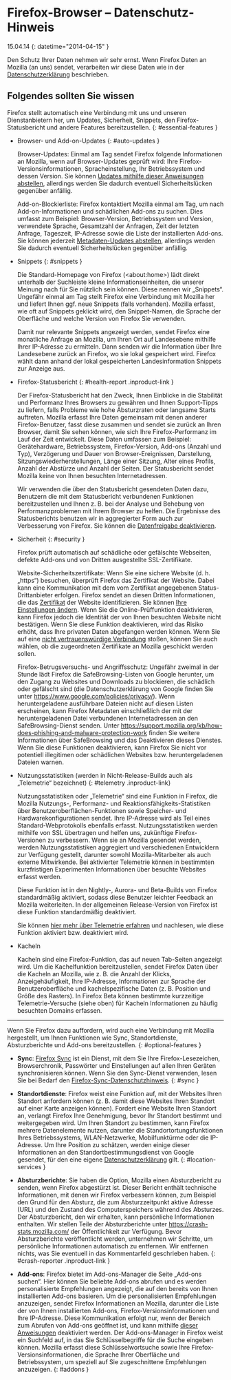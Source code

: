 # Firefox-Browser – Datenschutz-Hinweis

15.04.14
{: datetime="2014-04-15" }

Den Schutz Ihrer Daten nehmen wir sehr ernst. Wenn Firefox Daten an Mozilla (an uns) sendet, verarbeiten wir diese Daten wie in der [Datenschutzerklärung](https://www.mozilla.org/privacy/) beschrieben.

## Folgendes sollten Sie wissen

Firefox stellt automatisch eine Verbindung mit uns und unseren Dienstanbietern her, um Updates, Sicherheit, Snippets, den Firefox-Statusbericht und andere Features bereitzustellen. 
{: #essential-features }

* Browser- und Add-on-Updates
  {: #auto-updates }

	Browser-Updates: Einmal am Tag sendet Firefox folgende Informationen an Mozilla, wenn auf Browser-Updates geprüft wird: Ihre Firefox-Versionsinformationen, Spracheinstellung, Ihr Betriebssystem und dessen Version. Sie können [Updates mithilfe dieser Anweisungen abstellen](https://support.mozilla.org/de/kb/Firefox-baut-unaufgeforderte-Verbindungen-auf#w_automatische-updateprakfung), allerdings werden Sie dadurch eventuell Sicherheitslücken gegenüber anfällig.

	Add-on-Blockierliste: Firefox kontaktiert Mozilla einmal am Tag, um nach Add-on-Informationen und schädlichen Add-ons zu suchen. Dies umfasst zum Beispiel: Browser-Version, Betriebssystem und Version, verwendete Sprache, Gesamtzahl der Anfragen, Zeit der letzten Anfrage, Tageszeit, IP-Adresse sowie die Liste der installierten Add-ons. Sie können jederzeit [Metadaten-Updates abstellen](https://blog.mozilla.org/addons/how-to-opt-out-of-add-on-metadata-updates/), allerdings werden Sie dadurch eventuell Sicherheitslücken gegenüber anfällig.

* Snippets
  {: #snippets }

	Die Standard-Homepage von Firefox (&lt;about:home&gt;) lädt direkt unterhalb der Suchleiste kleine Informationseinheiten, die unserer Meinung nach für Sie nützlich sein können. Diese nennen wir „Snippets“. Ungefähr einmal am Tag stellt Firefox eine Verbindung mit Mozilla her und liefert Ihnen ggf. neue Snippets (falls vorhanden). Mozilla erfasst, wie oft auf Snippets geklickt wird, den Snippet-Namen, die Sprache der Oberfläche und welche Version von Firefox Sie verwenden.

	Damit nur relevante Snippets angezeigt werden, sendet Firefox eine monatliche Anfrage an Mozilla, um Ihren Ort auf Landesebene mithilfe Ihrer IP-Adresse zu ermitteln. Dann senden wir die Information über Ihre Landesebene zurück an Firefox, wo sie lokal gespeichert wird. Firefox wählt dann anhand der lokal gespeicherten Landesinformation Snippets zur Anzeige aus.

* Firefox-Statusbericht
  {: #health-report .inproduct-link } 

	Der Firefox-Statusbericht hat den Zweck, Ihnen Einblicke in die Stabilität und Performanz Ihres Browsers zu gewähren und Ihnen Support-Tipps zu liefern, falls Probleme wie hohe Absturzraten oder langsame Starts auftreten. Mozilla erfasst Ihre Daten gemeinsam mit denen anderer Firefox-Benutzer, fasst diese zusammen und sendet sie zurück an Ihren Browser, damit Sie sehen können, wie sich Ihre Firefox-Performanz im Lauf der Zeit entwickelt. Diese Daten umfassen zum Beispiel: Gerätehardware, Betriebssystem, Firefox-Version, Add-ons (Anzahl und Typ), Verzögerung und Dauer von Browser-Ereignissen, Darstellung, Sitzungswiederherstellungen, Länge einer Sitzung, Alter eines Profils, Anzahl der Abstürze und Anzahl der Seiten. Der Statusbericht sendet Mozilla keine von Ihnen besuchten Internetadressen.

	Wir verwenden die über den Statusbericht gesendeten Daten dazu, Benutzern die mit dem Statusbericht verbundenen Funktionen bereitzustellen und Ihnen z. B. bei der Analyse und Behebung von Performanzproblemen mit Ihrem Browser zu helfen. Die Ergebnisse des Statusberichts benutzen wir in aggregierter Form auch zur Verbesserung von Firefox. Sie können die [Datenfreigabe deaktivieren](https://support.mozilla.org/de/kb/firefox-statusbericht-beurteilen-sie-effizienz#w_datenweitergabe-aktivieren-oder-deaktivieren).

* Sicherheit
  {: #security }

	Firefox prüft automatisch auf schädliche oder gefälschte Webseiten, defekte Add-ons und von Dritten ausgestellte SSL-Zertifikate.

	Website-Sicherheitszertifikate: Wenn Sie eine sichere Website (d. h. „https“) besuchen, überprüft Firefox das Zertifikat der Website. Dabei kann eine Kommunikation mit dem vom Zertifikat angegebenen Status-Drittanbieter erfolgen. Firefox sendet an diesen Dritten Informationen, die das [Zertifikat](https://support.mozilla.org/kb/secure-website-certificate) der Website identifizieren. Sie können [Ihre Einstellungen ändern](https://support.mozilla.org/de/kb/Einstellungen-Fenster--Erweitert-Abschnitt#w_zertifikate_2). Wenn Sie die Online-Prüffunktion deaktivieren, kann Firefox jedoch die Identität der von Ihnen besuchten Website nicht bestätigen. Wenn Sie diese Funktion deaktivieren, wird das Risiko erhöht, dass Ihre privaten Daten abgefangen werden können. Wenn Sie auf eine [nicht vertrauenswürdige Verbindung](https://support.mozilla.org/kb/connection-untrusted-error-message) stoßen, können Sie auch wählen, ob die zugeordneten Zertifikate an Mozilla geschickt werden sollen.

	Firefox-Betrugsversuchs- und Angriffsschutz: Ungefähr zweimal in der Stunde lädt Firefox die SafeBrowsing-Listen von Google herunter, um den Zugang zu Websites und Downloads zu blockieren, die schädlich oder gefälscht sind (die Datenschutzerklärung von Google finden Sie unter <https://www.google.com/policies/privacy/>). Wenn heruntergeladene ausführbare Dateien nicht auf diesen Listen erscheinen, kann Firefox Metadaten einschließlich der mit der heruntergeladenen Datei verbundenen Internetadressen an den SafeBrowsing-Dienst senden. Unter <https://support.mozilla.org/kb/how-does-phishing-and-malware-protection-work> finden Sie weitere Informationen über SafeBrowsing und das Deaktivieren dieses Dienstes. Wenn Sie diese Funktionen deaktivieren, kann Firefox Sie nicht vor potentiell illegitimen oder schädlichen Websites bzw. heruntergeladenen Dateien warnen.

* Nutzungsstatistiken (werden in Nicht-Release-Builds auch als „Telemetrie“ bezeichnet)
  {: #telemetry .inproduct-link}

	Nutzungsstatistiken oder „Telemetrie“ sind eine Funktion in Firefox, die Mozilla Nutzungs-, Performanz- und Reaktionsfähigkeits-Statistiken über Benutzeroberflächen-Funktionen sowie Speicher- und Hardwarekonfigurationen sendet. Ihre IP-Adresse wird als Teil eines Standard-Webprotokolls ebenfalls erfasst. Nutzungsstatistiken werden mithilfe von SSL übertragen und helfen uns, zukünftige Firefox-Versionen zu verbessern. Wenn sie an Mozilla gesendet werden, werden Nutzungsstatistiken aggregiert und verschiedenen Entwicklern zur Verfügung gestellt, darunter sowohl Mozilla-Mitarbeiter als auch externe Mitwirkende. Bei aktivierter Telemetrie können in bestimmten kurzfristigen Experimenten Informationen über besuchte Websites erfasst werden.

	Diese Funktion ist in den Nightly-, Aurora- und Beta-Builds von Firefox standardmäßig aktiviert, sodass diese Benutzer leichter Feedback an Mozilla weiterleiten. In der allgemeinen Release-Version von Firefox ist diese Funktion standardmäßig deaktiviert.

	Sie können [hier mehr über Telemetrie erfahren](https://support.mozilla.org/kb/send-performance-data-improve-firefox) und nachlesen, wie diese Funktion aktiviert bzw. deaktiviert wird. 

* Kacheln

	Kacheln sind eine Firefox-Funktion, das auf neuen Tab-Seiten angezeigt wird. Um die Kachelfunktion bereitzustellen, sendet Firefox Daten über die Kacheln an Mozilla, wie z. B. die Anzahl der Klicks, Anzeigehäufigkeit, Ihre IP-Adresse, Informationen zur Sprache der Benutzeroberfläche und kachelspezifische Daten (z. B. Position und Größe des Rasters). In Firefox Beta können bestimmte kurzzeitige Telemetrie-Versuche (siehe oben) für Kacheln Informationen zu häufig besuchten Domains erfassen.

---------------------------------------

Wenn Sie Firefox dazu auffordern, wird auch eine Verbindung mit Mozilla hergestellt, um Ihnen Funktionen wie Sync, Standortdienste, Absturzberichte und Add-ons bereitzustellen.
{: #optional-features }

* **Sync**: [Firefox Sync](https://www.mozilla.org/firefox/sync/) ist ein Dienst, mit dem Sie Ihre Firefox-Lesezeichen, Browserchronik, Passwörter und Einstellungen auf allen Ihren Geräten synchronisieren können. Wenn Sie den Sync-Dienst verwenden, lesen Sie bei Bedarf den [Firefox-Sync-Datenschutzhinweis](https://services.mozilla.com/privacy-policy/).
{: #sync }

* **Standortdienste**: Firefox weist eine Funktion auf, mit der Websites Ihren Standort anfordern können (z. B. damit diese Websites Ihren Standort auf einer Karte anzeigen können). Fordert eine Website Ihren Standort an, verlangt Firefox Ihre Genehmigung, bevor Ihr Standort bestimmt und weitergegeben wird. Um Ihren Standort zu bestimmen, kann Firefox mehrere Datenelemente nutzen, darunter die Standortortungsfunktionen Ihres Betriebssystems, WLAN-Netzwerke, Mobilfunktürme oder die IP-Adresse. Um Ihre Position zu schätzen, werden einige dieser Informationen an den Standortbestimmungsdienst von Google gesendet, für den eine eigene [Datenschutzerklärung](https://www.google.com/privacy/lsf.html) gilt.
{: #location-services }

* **Absturzberichte**: Sie haben die Option, Mozilla einen Absturzbericht zu senden, wenn Firefox abgestürzt ist. Dieser Bericht enthält technische Informationen, mit denen wir Firefox verbessern können, zum Beispiel den Grund für den Absturz, die zum Absturzzeitpunkt aktive Adresse (URL) und den Zustand des Computerspeichers während des Absturzes. Der Absturzbericht, den wir erhalten, kann persönliche Informationen enthalten. Wir stellen Teile der Absturzberichte unter <https://crash-stats.mozilla.com/> der Öffentlichkeit zur Verfügung. Bevor Absturzberichte veröffentlicht werden, unternehmen wir Schritte, um persönliche Informationen automatisch zu entfernen. Wir entfernen nichts, was Sie eventuell in das Kommentarfeld geschrieben haben.
{: #crash-reporter .inproduct-link }

* **Add-ons**: Firefox bietet im Add-ons-Manager die Seite „Add-ons suchen“. Hier können Sie beliebte Add-ons abrufen und es werden personalisierte Empfehlungen angezeigt, die auf den bereits von Ihnen installierten Add-ons basieren. Um die personalisierten Empfehlungen anzuzeigen, sendet Firefox Informationen an Mozilla, darunter die Liste der von Ihnen installierten Add-ons, Firefox-Versionsinformationen und Ihre IP-Adresse. Diese Kommunikation erfolgt nur, wenn der Bereich zum Abrufen von Add-ons geöffnet ist, und kann mithilfe [dieser Anweisungen](https://blog.mozilla.org/addons/how-to-opt-out-of-add-on-metadata-updates/) deaktiviert werden. Der Add-ons-Manager in Firefox weist ein Suchfeld auf, in das Sie Schlüsselbegriffe für die Suche eingeben können. Mozilla erfasst diese Schlüsselwortsuche sowie Ihre Firefox-Versionsinformationen, die Sprache Ihrer Oberfläche und Betriebssystem, um speziell auf Sie zugeschnittene Empfehlungen anzuzeigen.
{: #addons }
